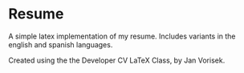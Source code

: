# Resume

A simple latex implementation of my resume. Includes variants in the english and spanish languages.

Created using the the Developer CV LaTeX Class, by Jan Vorisek.
